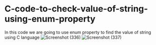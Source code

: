 # C-code-to-check-value-of-string-using-enum-property
In this code we are going to use enum property to find the value of string using C language
![Screenshot (336)](https://github.com/RishabhRaj240/C-code-to-check-value-of-string-using-enum-property/assets/155876855/069e691d-344f-4158-b1d6-2a66cd78a53d)
![Screenshot (337)](https://github.com/RishabhRaj240/C-code-to-check-value-of-string-using-enum-property/assets/155876855/c186d128-3835-4120-bc3e-b03b42c34d47)
